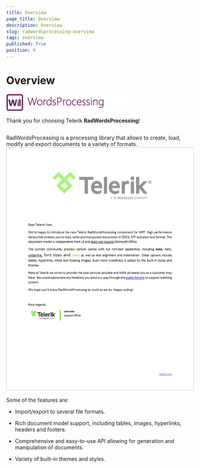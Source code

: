 ```yaml
---
title: Overview
page_title: Overview
description: Overview
slug: radwordsprocessing-overview
tags: overview
published: True
position: 0
---
```


# Overview


![Rad Words Processing Logo 02](images/RadWordsProcessing_Logo_02.png)

Thank you for choosing Telerik __RadWordsProcessing__!
      

## 

RadWordsProcessing is a processing library that allows to create, load, modify and export documents to a variety of formats.
        ![Rad Words Processing Overview 02](images/RadWordsProcessing_Overview_02.png)

Some of the features are:
        

* Import/export to several file formats.
            

* Rich document model support, including tables, images, hyperlinks, headers and footers.
            

* Comprehensive and easy-to-use API allowing for generation and manipulation of documents.
            

* Variety of built-in themes and styles.
            